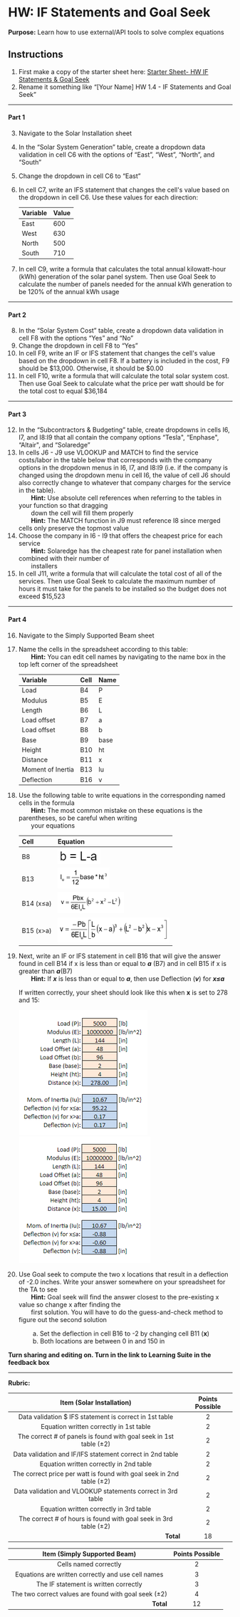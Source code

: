 #  HW: IF Statements and Goal Seek

**Purpose:** Learn how to use external/API tools to solve complex equations

## Instructions
1. First make a copy of the starter sheet here:
   [Starter Sheet- HW IF Statements & Goal Seek](https://docs.google.com/spreadsheets/u/0/d/1rUlyf8lmHztFnhjQZp-jJvgtg7bNhADAEoz0q4NbXms/edit)
2. Rename it something like “[Your Name] HW 1.4 - IF Statements and Goal Seek”

---

#### Part 1
3. Navigate to the Solar Installation sheet
4. In the “Solar System Generation” table, create a dropdown data validation in cell C6 with the options of “East”, “West”, “North”, and “South”
5. Change the dropdown in cell C6 to “East”
6. In cell C7, write an IFS statement that changes the cell's value based on the dropdown in cell C6. Use these values for each direction:
  
      Variable |  Value
      -------- | -------
      East     |   600 
      West     |   630 
      North    |   500
      South    |   710

7. In cell C9, write a formula that calculates the total annual kilowatt-hour (kWh) generation of the solar panel system. Then use Goal Seek to calculate the number of panels needed for the annual kWh generation to be 120% of the annual kWh usage

---

#### Part 2
8. In the “Solar System Cost” table, create a dropdown data validation in cell F8 with the options “Yes” and “No”
9. Change the dropdown in cell F8 to “Yes”
10. In cell F9, write an IF or IFS statement that changes the cell's value based on the dropdown in cell F8. If a battery is included in the cost, F9 should be $13,000. Otherwise, it should be $0.00
11. In cell F10, write a formula that will calculate the total solar system cost. Then use Goal Seek to calculate what the price per watt should be for the total cost to equal $36,184

---

#### Part 3
12. In the “Subcontractors & Budgeting” table, create dropdowns in cells I6, I7, and I8:I9 that all contain the company options “Tesla", “Enphase", “Altair", and “Solaredge”
13. In cells J6 - J9 use VLOOKUP and MATCH to find the service costs/labor in the table below that corresponds with the company options in the dropdown menus in I6, I7, and I8:I9 (i.e. if the company is changed using the dropdown menu in cell I6, the value of cell J6 should also correctly change to whatever that company charges for the service in the table).
      <br>&nbsp;&nbsp;&nbsp;&nbsp;&nbsp;&nbsp;&nbsp;**Hint:** Use absolute cell references when referring to the tables in your function so that dragging </br>
      &nbsp;&nbsp;&nbsp;&nbsp;&nbsp;&nbsp;&nbsp;down the cell will fill them properly</br>
      &nbsp;&nbsp;&nbsp;&nbsp;&nbsp;&nbsp;&nbsp;**Hint:** The MATCH function in J9 must reference I8 since merged cells only preserve the topmost value
15. Choose the company in I6 - I9 that offers the cheapest price for each service
      <br>&nbsp;&nbsp;&nbsp;&nbsp;&nbsp;&nbsp;&nbsp;**Hint:** Solaredge has the cheapest rate for panel installation when combined with their number of </br>
      &nbsp;&nbsp;&nbsp;&nbsp;&nbsp;&nbsp;&nbsp;installers
17. In cell J11, write a formula that will calculate the total cost of all of the services. Then use Goal Seek to calculate the maximum number of hours it must take for the panels to be installed so the budget does not exceed $15,523

---

#### Part 4

16. Navigate to the Simply Supported Beam sheet
17. Name the cells in the spreadsheet according to this table:
    <br>&nbsp;&nbsp;&nbsp;&nbsp;&nbsp;&nbsp;&nbsp;**Hint:** You can edit cell names by navigating to the name box in the top left corner of the spreadsheet

      Variable           |  Cell  | Name
      ------------------ | ------ | -----
      Load               |   B4   |  P
      Modulus            |   B5   |  E
      Length             |   B6   |  L
      Load offset        |   B7   |  a
      Load offset        |   B8   |  b
      Base               |   B9   |  base
      Height             |   B10  |  ht
      Distance           |   B11  |  x
      Moment of Inertia  |   B13  |  Iu
      Deflection         |   B16  |  v

19. Use the following table to write equations in the corresponding named cells in the formula<br>&nbsp;&nbsp;&nbsp;&nbsp;&nbsp;&nbsp;&nbsp;**Hint:** The most common mistake on these equations is the parentheses, so be careful when writing </br>&nbsp;&nbsp;&nbsp;&nbsp;&nbsp;&nbsp;&nbsp;your equations

      Cell      |  Equation
      --------- | ------------------------
         B8     |   ![equationb.png](images/equationb.png) 
         B13    |   ![equationIu.png](images/equationIu.png) 
      B14 (x≤a) |   ![equationv1.png](images/equationv1.png)
      B15 (x>a) |   ![equationv2.png](images/equationv2.png)

20. Next, write an IF or IFS statement in cell B16 that will give the answer found in cell B14 if x is less than or equal to ***a*** (B7) and in cell B15 if x is greater than ***a***(B7)
      <br>&nbsp;&nbsp;&nbsp;&nbsp;&nbsp;&nbsp;&nbsp;**Hint:** If ***x*** is less than or equal to ***a***, then use Deflection (***v***) for ***x≤a***</br>

       If written correctly, your sheet should look like this when **x** is set to 278 and 15:

       ![Deflection1.png](images/Deflection1.png)
       ![Deflection2.png](images/Deflection2.png)

21. Use Goal seek to compute the two x locations that result in a deflection of -2.0 inches.  Write your answer somewhere on your spreadsheet for the TA to see
      <br>&nbsp;&nbsp;&nbsp;&nbsp;&nbsp;&nbsp;&nbsp;**Hint:** Goal seek will find the answer closest to the pre-existing x value so change x after finding the </br>
      &nbsp;&nbsp;&nbsp;&nbsp;&nbsp;&nbsp;&nbsp;first solution. You will have to do the guess-and-check method to figure out the second solution

      &nbsp;&nbsp;&nbsp;&nbsp;&nbsp;&nbsp;&nbsp;&nbsp;a. Set the deflection in cell B16 to -2 by changing cell B11 (**x**)<br>&nbsp;&nbsp;&nbsp;&nbsp;&nbsp;&nbsp;&nbsp;&nbsp;b. Both locations are between 0 in and 150 in</br>

**Turn sharing and editing on. Turn in the link to Learning Suite in the feedback box**

---

**Rubric:**

|             Item (Solar Installation)            | Points Possible |
|:------------------------------------------------:|:---------------:|
|     Data validation $ IFS statement is correct in 1st table     |        2        |
| Equation written correctly in 1st table |       2        |
|   The correct # of panels is found with goal seek in 1st table (±2)   |        2        |
|     Data validation and IF/IFS statement correct in 2nd table            |        2        |
|                  Equation written correctly in 2nd table               |        2        |
|   The correct price per watt is found with goal seek in 2nd table (±2)    |        2        |
|       Data validation and VLOOKUP statements correct in 3rd table         |        2        |
|        Equation written correctly in 3rd table               |        2        |
|     The correct # of hours is found with goal seek in 3rd table (±2)      |        2        |
|  <div style="text-align: right">**Total**</div>  |       18        |

|            Item (Simply Supported Beam)          | Points Possible |
|:------------------------------------------------:|:---------------:|
|     Cells named correctly     |        2        |
| Equations are written correctly and use cell names |       3        |
|   The IF statement is written correctly   |        3        |
|     The two correct values are found with goal seek (±2)           |        4        |
|  <div style="text-align: right">**Total**</div>  |       12        |

